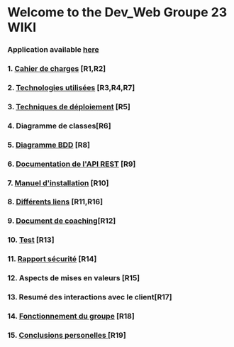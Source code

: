 # Welcome to the Dev_Web Groupe 23 WIKI

### Application available [here](https://take-care-85550.herokuapp.com/)
### 1. [Cahier de charges](https://github.com/PATRICKTCHOUPE2TL1/Dev_Web/wiki/Cahier-de-charges "Cahier de charges") [R1,R2]
### 2. [Technologies utilisées](https://github.com/PATRICKTCHOUPE2TL1/Dev_Web/wiki/Technologies-utilis%C3%A9es "Technologies utilisées") [R3,R4,R7]
### 3. [Techniques de déploiement](https://github.com/PATRICKTCHOUPE2TL1/Dev_Web/wiki/Techniques-de-d%C3%A9ploiement) [R5]
### 4. Diagramme de classes[R6]
### 5. [Diagramme BDD](https://github.com/PATRICKTCHOUPE2TL1/Dev_Web/wiki/Diagramme-de-base-de-donn%C3%A9es "Diagramme") [R8]
### 6. [Documentation de l'API REST](https://github.com/PATRICKTCHOUPE2TL1/Dev_Web/wiki/Documentation-de-l'API) [R9]
### 7. [Manuel d'installation](https://github.com/PATRICKTCHOUPE2TL1/Dev_Web/wiki/Manuel-d'installation) [R10]
### 8. [Différents liens](https://github.com/PATRICKTCHOUPE2TL1/Dev_Web/wiki/Diff%C3%A9rents-liens "Liens") [R11,R16]
### 9. [Document de coaching](https://github.com/PATRICKTCHOUPE2TL1/Dev_Web/wiki/Document-de-coaching)[R12]
### 10. [Test](https://github.com/PATRICKTCHOUPE2TL1/Dev_Web/wiki/Pr%C3%A9sentation-des-Tests) [R13]
### 11. [Rapport sécurité](https://github.com/PATRICKTCHOUPE2TL1/Dev_Web/wiki/Rapport-Securit%C3%A9 "Rapport sécurité") [R14]
### 12. Aspects de mises en valeurs [R15]
### 13. Resumé des interactions avec le client[R17]
### 14. [Fonctionnement du groupe](https://github.com/PATRICKTCHOUPE2TL1/Dev_Web/wiki/Fonctionnement-du-groupe) [R18]
### 15. [Conclusions personelles ](https://github.com/PATRICKTCHOUPE2TL1/Dev_Web/wiki/Conclusions-Personelles "Conclusion") [R19]
